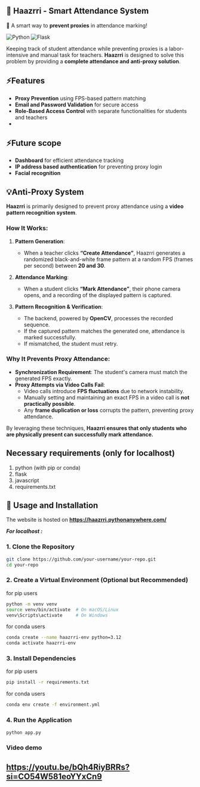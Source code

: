 ## 🚀 Haazrri - Smart Attendance System  
📌 A smart way to **prevent proxies** in attendance marking!

![Python](https://img.shields.io/badge/Python-3.12-blue?style=for-the-badge)  ![Flask](https://img.shields.io/badge/Flask-3.1-lightgreeny?style=for-the-badge) 


Keeping track of student attendance while preventing proxies is a labor-intensive and manual task for teachers. **Haazrri** is designed to solve this problem by providing a **complete attendance and anti-proxy solution**.


## ⚡Features

- **Proxy Prevention** using FPS-based pattern matching  
- **Email and Password Validation** for secure access  
- **Role-Based Access Control** with separate functionalities for students and teachers
- 
 ## ⚡Future scope
- **Dashboard** for efficient attendance tracking
- **IP address based authentication** for preventing proxy login
- **Facial recognition** 

## 💡Anti-Proxy System

**Haazrri** is primarily designed to prevent proxy attendance using a **video pattern recognition system**.

### How It Works:

1. **Pattern Generation**:  
   - When a teacher clicks **“Create Attendance”**, Haazrri generates a randomized black-and-white frame pattern at a random FPS (frames per second) between **20 and 30**.
   
2. **Attendance Marking**:  
   - When a student clicks **“Mark Attendance”**, their phone camera opens, and a recording of the displayed pattern is captured.

3. **Pattern Recognition & Verification**:  
   - The backend, powered by **OpenCV**, processes the recorded sequence.  
   - If the captured pattern matches the generated one, attendance is marked successfully.  
   - If mismatched, the student must retry.

### Why It Prevents Proxy Attendance:

 
- **Synchronization Requirement**: The student's camera must match the generated FPS exactly.  
- **Proxy Attempts via Video Calls Fail**:  
  - Video calls introduce **FPS fluctuations** due to network instability.  
  - Manually setting and maintaining an exact FPS in a video call is **not practically possible**.  
  - Any **frame duplication or loss** corrupts the pattern, preventing proxy attendance.

By leveraging these techniques, **Haazrri ensures that only students who are physically present can successfully mark attendance.**


## Necessary requirements (only for localhost)
1. python (with pip or conda)
2. flask
3. javascript 
4. requirements.txt

##  🔧 Usage and Installation

The website is hosted on **https://haazrri.pythonanywhere.com/**

***For localhost :***

### **1. Clone the Repository**  
```bash
git clone https://github.com/your-username/your-repo.git
cd your-repo
```

### **2. Create a Virtual Environment (Optional but Recommended)**  
for pip users
```bash
python -m venv venv
source venv/bin/activate  # On macOS/Linux
venv\Scripts\activate     # On Windows
```
for conda users
```bash
conda create --name haazrri-env python=3.12
conda activate haazrri-env
```

### **3. Install Dependencies**  
for pip users
```bash
pip install -r requirements.txt
```

for conda users
```bash
conda env create -f environment.yml
```

### **4. Run the Application**  
```bash
python app.py
``` 
### Video demo

**https://youtu.be/bQh4RiyBRRs?si=CO54W581eoYYxCn9**
---


